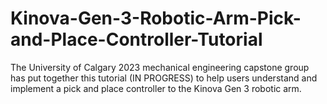 # Kinova-Gen-3-Robotic-Arm-Pick-and-Place-Controller-Tutorial
The University of Calgary 2023 mechanical engineering capstone group has put together this tutorial (IN PROGRESS) to help users understand and implement a pick and place controller to the Kinova Gen 3 robotic arm.
